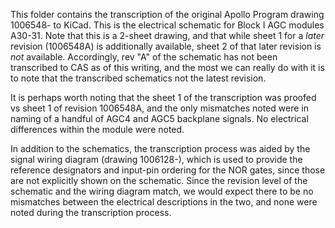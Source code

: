 This folder contains the transcription of the original Apollo Program drawing 1006548- to KiCad.  This is the electrical schematic for Block I AGC modules A30-31.  Note that this is a 2-sheet drawing, and that while sheet 1 for a _later_ revision (1006548A) is additionally available, sheet 2 of that later revision is _not_ available.  Accordingly, rev "A" of the schematic has not been transcribed to CAS as of this writing, and the most we can really do with it is to note that the transcribed schematics not the latest revision.

It is perhaps worth noting that the sheet 1 of the transcription was proofed vs sheet 1 of revision 1006548A, and the only mismatches noted were in naming of a handful of AGC4 and AGC5 backplane signals.  No electrical differences within the module were noted.

In addition to the schematics, the transcription process was aided by the signal wiring diagram (drawing 1006128-), which is used to provide the reference designators and input-pin ordering for the NOR gates, since those are not explicitly shown on the schematic.  Since the revision level of the schematic and the wiring diagram match, we would expect there to be no mismatches between the electrical descriptions in the two, and none were noted during the transcription process.


